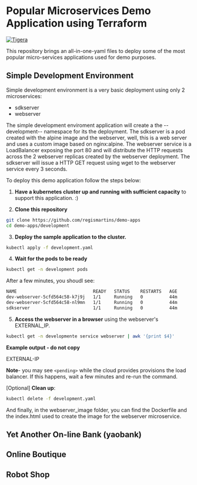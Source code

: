 # Popular Microservices Demo Application using Terraform
[![Tigera][tigera.io-badge]][tigera.io] 

This repository brings an all-in-one-yaml files to deploy some of the most popular micro-services applications used for demo purposes.

## Simple Development Environment

Simple development environment is a very basic deployment using only 2 microservices:
- sdkserver
- webserver

The simple development enviroment application will create a the --development-- namespace for its the deployment.
The sdkserver is a pod created with the alpine image and the webserver, well, this is a web server and uses a custom image based on nginx:alpine. 
The webserver service is a LoadBalancer exposing the port 80 and will distribute the HTTP requests across the 2 webserver replicas created by the webserver deployment.
The sdkserver will issue a HTTP GET request using wget to the webserver service every 3 seconds.

To deploy this demo application follow the steps below:

1. **Have a kubernetes cluster up and running with sufficient capacity** to support this application. :)

2. **Clone this repository**

```bash
git clone https://github.com/regismartins/demo-apps
cd demo-apps/development
```

3. **Deploy the sample application to the cluster.**

```bash
kubectl apply -f development.yaml
```

4. **Wait for the pods to be ready** 

```bash
kubectl get -n development pods
```

After a few minutes, you shoudl see:

```bash
NAME                             READY   STATUS    RESTARTS   AGE
dev-webserver-5cfd564c58-k7j9j   1/1     Running   0          44m
dev-webserver-5cfd564c58-nl9mn   1/1     Running   0          44m
sdkserver                        1/1     Running   0          44m
```

5. **Access the webserver in a browser** using the webserver's EXTERNAL_IP.

```bash
kubectl get -n developmente service webserver | awk '{print $4}'
``` 

**Example output - do not copy**

EXTERNAL-IP
<your-ip>

**Note**-  you may see `<pending>` while the cloud provides provisions the load balancer. If this happens, wait a few minutes and re-run the command.

[Optional] **Clean up**:

```bash
kubectl delete -f development.yaml
```

And finally, in the webserver_image folder, you can find the Dockerfile and the index.html used to create the image for the webserver microservice.

## Yet Another On-line Bank (yaobank)



## Online Boutique



## Robot Shop




<!-- Links -->
[tigera.io-badge]: https://img.shields.io/badge/Powered%20by-Tigera-orange
[tigera.io]: https://www.tigera.io